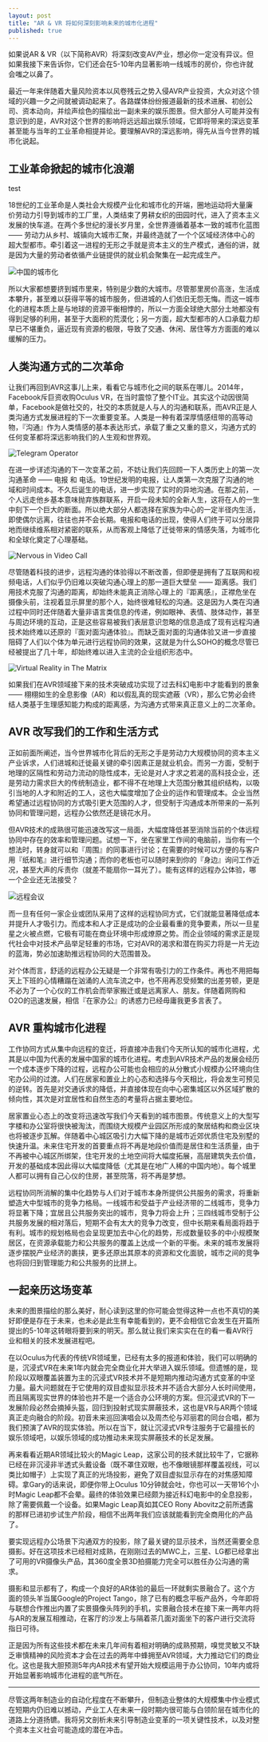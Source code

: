 ```yaml
---
layout: post
title: "AR & VR 将如何深刻影响未来的城市化进程"
published: true
---
```





如果说AR & VR（以下简称AVR）将深刻改变AV产业，想必你一定没有异议。但如果我接下来告诉你，它们还会在5-10年内显著影响一线城市的房价，你也许就会嗤之以鼻了。

最近一年来伴随着大量风险资本以风卷残云之势入侵AVR产业投资，大众对这个领域的兴趣一夕之间就被调动起来了。各路媒体纷纷报道最新的技术进展、初创公司、资本动向，并绘声绘色的描绘出一副未来的娱乐图景。但大部分人可能并没有意识到的是，AVR对这个世界的影响将远远超出娱乐领域，它即将带来的深远变革甚至能与当年的工业革命相提并论。要理解AVR的深远影响，得先从当今世界的城市化说起。

## 工业革命掀起的城市化浪潮

test

18世纪的工业革命是人类社会大规模产业化和城市化的开端，圈地运动将大量廉价劳动力引导到城市的工厂里，人类结束了男耕女织的田园时代，进入了资本主义发展的快车道。在两个多世纪的漫长岁月里，全世界遵循着基本一致的城市化蓝图 —— 劳动力从乡村、城镇向大城市汇聚，并最终造就了一个个区域经济体中心的超大型都市。牵引着这一进程的无形之手就是资本主义的生产模式，通俗的讲，就是因为大量的劳动者依循产业链提供的就业机会聚集在一起完成生产。

![中国的城市化](http://img.ph.126.net/4L6G2a086TRSfTyvlwVzDA==/3408099018013050790.jpg)

所以大家都想要挤到城市里来，特别是少数的大城市。尽管那里房价高涨，生活成本攀升，甚至难以获得平等的城市服务，但进城的人们依旧无怨无悔。而这一城市化的进程本质上是与地球的资源平衡相悖的，所以一方面全球绝大部分土地都没有得到足够的利用，甚至于大面积的荒漠化；另一方面，超大型都市的人口承载力却早已不堪重负，逼近现有资源的极限，导致了交通、休闲、居住等方方面面的难以缓解的压力。

## 人类沟通方式的二次革命

让我们再回到AVR这事儿上来，看看它与城市化之间的联系在哪儿。2014年，Facebook斥巨资收购Oculus VR，在当时震惊了整个IT业。其实这个动因很简单，Facebook是做社交的，社交的本质就是人与人的沟通和联系，而AVR正是人类沟通方式发展进程的下一次重要变革。人类是一种有着深厚情感纽带的高等动物，『沟通』作为人类情感的基本表达形式，承载了重之又重的意义，沟通方式的任何变革都将深远影响我们的人生观和世界观。

![Telegram Operator]({{site.baseurl}}/media/2016-2-27-telegram.jpg)

在进一步详述沟通的下一次变革之前，不妨让我们先回顾一下人类历史上的第一次沟通革命 —— 电报 和 电话。19世纪发明的电报，让人类第一次克服了沟通的地域和时间成本。不久后诞生的电话，进一步实现了实时的异地沟通。在那之前，一个人远走他乡基本意味抛弃族群联系，开启一段未知的全新人生，这将在人的一生中刻下一个巨大的断面。所以绝大部分人都选择在家族为中心的一定半径内生活，即使偶尔远离，往往也并不会长期。电报和电话的出现，使得人们终于可以分居异地而继续维系相对紧密的联系，从而客观上降低了迁徙带来的情感失落，为城市化和全球化奠定了心理基础。

![Nervous in Video Call]({{site.baseurl}}/media/2016-2-27-nervous_in_video_call.jpg)

尽管随着科技的进步，远程沟通的体验得以不断改善，但即便是拥有了互联网和视频电话，人们似乎仍旧难以突破沟通心理上的那一道巨大壁垒 —— 距离感。我们用技术克服了沟通的距离，却始终未能真正消除心理上的『距离感』，正襟危坐在摄像头前，注视着显示屏里的那个人，始终很难轻松的沟通。这是因为人类在沟通过程中同时还伴随着大量非语言类信息的传递，例如眼神、表情、肢体动作，甚至与周边环境的互动，正是这些容易被我们表层意识忽略的信息造成了现有远程沟通技术始终难以还原的『面对面沟通体验』。而缺乏面对面的沟通体验又进一步直接阻碍了人们以个体为单元进行远程协同的效果，这就是为什么SOHO的概念尽管已经被提出了几十年，却始终难以进入主流的企业组织形态中。

![Virtual Reality in The Matrix]({{site.baseurl}}/media/2016-2-27-matrix_vr.jpg)

如果我们在AVR领域接下来的技术突破成功实现了过去科幻电影中才能看到的景象 —— 栩栩如生的全息影像（AR）和以假乱真的现实遮蔽（VR），那么它势必会终结人类基于生理感知能力构成的距离感，为沟通方式带来真正意义上的二次革命。

## AVR 改写我们的工作和生活方式

正如前面所阐述，当今世界城市化背后的无形之手是劳动力大规模协同的资本主义产业诉求，人们进城和迁徙最关键的牵引因素正是就业机会。而另一方面，受制于地理的区隔性和劳动力流动的隐性成本，无论是对人才求之若渴的高科技企业，还是劳动力需求巨大的传统制造业，都不得不在地理上大范围分散其组织结构，以吸引当地的人才和附近的工人，这也大幅度增加了企业的运作和管理成本。企业当然希望通过远程协同的方式吸引更大范围的人才，但受制于沟通成本所带来的一系列协同和管理问题，远程办公依然还是镜花水月。

但AVR技术的成熟很可能迅速改写这一局面，大幅度降低甚至消除当前的个体远程协同中存在的效率和管理问题。试想一下，坐在家里工作间的电脑前，当你有一个想法时，转身就可以和『周围』的同事进行讨论；在需要的时候可以方便的与客户用『纸和笔』进行细节沟通；而你的老板也可以随时来到你的『身边』询问工作近况，甚至大声的斥责你（就差不能扇你一耳光了）。能有这样的远程办公体验，哪一个企业还无法接受？

![远程会议]({{site.baseurl}}/media/2016-2-27-remote-meeting.jpg)

而一旦有任何一家企业或团队采用了这样的远程协同方式，它们就能显著降低成本并提升人才吸引力。而成本和人才正是成功的企业最看重的竞争要素，所以一旦星星之火被点燃，它极有可能在商业环境中形成燎原之势。而企业领域的需求正是现代社会中对技术产品举足轻重的市场，它对AVR的渴求和潜在购买力将是一片无边的蓝海，势必加速助推远程协同的大范围普及。

对个体而言，舒适的远程办公无疑是一个非常有吸引力的工作条件。再也不用把每天上下班的心情糟蹋在汹涌的人流车流之中，也不用再忍受频繁的出差劳顿，更是不必为了一个心仪的工作机会而举家搬迁或是远离家人、朋友。伴随着网购和O2O的迅速发展，相信『在家办公』的诱惑力已经毋庸我更多言表了。

## AVR 重构城市化进程

工作协同方式从集中向远程的变迁，将直接冲击我们今天所认知的城市化进程，尤其是以中国为代表的发展中国家的城市化进程。考虑到AVR技术产品的发展会经历一个成本逐步下降的过程，远程办公可能也会相应的从分散式小规模办公环境向住宅办公间的过渡。人们在居家和置业上的心态和选择与今天相比，将会发生可预见的逆转。首先是对交通诉求的降低，并直接体现在向中心密集城区以外区域扩散的倾向性，其次是对宜居性和自然生态的考量将占据主要地位。

居家置业心态上的改变将迅速改写我们今天看到的城市图景。传统意义上的大型写字楼和办公室将很快被淘汰，而围绕大规模产业园区所形成的聚居结构和商业区块也将被逐步瓦解。伴随着中心城区吸引力大幅下降的是城市近郊优质住宅及别墅的快速升温。未来住宅开发的首要重点将不再是地段价值而是居住和生活质量，由于不再被中心城区所绑架，住宅开发的土地空间将大幅度拓展，高层建筑失去价值，开发的基础成本因此得以大幅度降低（尤其是在地广人稀的中国内地）。每个城里人都可以拥有自己心仪的住房，甚至院落，将不再是梦想。

远程协同所消解的集中化趋势与人们对于城市本身所提供公共服务的需求，将重新塑造大中型城市的竞争力格局。一线城市和受益于产业经济带的二线城市，竞争力将显著下降；宜居且公共服务突出的城市，竞争力将会上升；三四线城市受制于公共服务发展的相对落后，短期不会有太大的竞争力改变，但中长期来看局面将趋于有利。城市的规划格局也会呈现更加去中心化的趋势，形成数量较多的中小规模聚居区，在资源承载能力和公共服务的覆盖上达成一个新的平衡。未来的城市发展将逐步摆脱产业经济的裹挟，更多还原出其原本的资源和文化面貌，城市之间的竞争也将回归到管理能力和公共服务的比拼上。

## 一起亲历这场变革

未来的图景描绘的那么美好，耐心读到这里的你可能会觉得这种一点也不真切的美好即便是存在于未来，也未必是此生有幸能看到的，更不会相信它会发生在开篇所提出的5-10年这转眼将要到来的明天。那么就让我们来实实在在的看一看AVR行业和相关的技术发展进程吧。

在以Oculus为代表的传统VR领域里，已经有太多的报道和体验，我们可以明确的是，沉浸式VR在未来1年内就会完全商业化并大举进入娱乐领域。但遗憾的是，现阶段以双眼覆盖装置为主的沉浸式VR技术并不是短期内推动沟通方式变革的中坚力量。最大问题就在于它使用的双目虚拟显示技术并不适合大部分人长时间使用，而且隔离现实世界的体验也并不是一个适合办公环境的方案。但沉浸式VR的下一发展阶段必然会摘掉头盔，回归到投射式现实屏蔽技术，这也是VR与AR两个领域真正走向融合的阶段。初音未来巡回演唱会以及周杰伦与邓丽君的同台合唱，都为我们预演了AVR的现实体验。所以在当下，就让沉浸式VR专注服务于它最擅长的娱乐领域吧，以娱乐领域的成功推动未来现实屏蔽技术的长足发展。

再来看看近期AR领域比较火的Magic Leap，这家公司的技术就比较牛了，它据称已经在非沉浸非半透式头戴设备（既不罩住双眼，也不像眼镜那样覆盖视线，可以类比如帽子）上实现了真正的光场投影，避免了双目虚拟显示存在的对焦感知障碍。拿Gary的话来说，即便你带上Oculus 10分钟就会吐，你也可以一天带16个小时Magic Leap都不会晕。最终的体验效果已经颇为接近科幻电影中的全息投影，除了需要佩戴一个设备。如果Magic Leap真如其CEO Rony Abovitz之前所透露的那样已进初步试生产阶段，相信不出两年我们应该就能看到完全商用化的产品了。

要实现远程办公场景下沟通双方的投影，除了最关键的显示技术，当然还需要全息摄影。好在这项技术已经相对成熟，在刚刚过去的MWC上，三星、LG都已经拿出了可用的VR摄像头产品，其360度全景3D拍摄能力完全可以胜任办公沟通的需求。

摄影和显示都有了，构成一个良好的AR体验的最后一环就剩实景融合了。这个方面的领头羊当属Google的Project Tango，除了已有的概念平板产品外，今年即将与联想合作推出内置了实景摄像头阵列的手机，实景融合技术在接下来一两年内将与AR的发展互相推动，在客厅的沙发上与隔着茶几面对面坐下的客户进行交流将指日可待。

正是因为所有这些技术都在未来几年间有着相对明确的成熟预期，嗅觉灵敏又不缺乏审慎精神的风险资本才会在过去的两年中蜂拥至AVR领域，大力推动它们的商业化。这也是我大胆预测5年内AR技术有望开始大规模运用于办公协同，10年内或将开始显著影响城市化进程的底气所在。

----
尽管这两年制造业的自动化程度在不断攀升，但制造业整体的大规模集中作业模式在短期内仍旧难以撼动，产业工人在未来一段时期内很可能与白领阶层在城市化的道路上分道扬镳。我将另文剖析未来引导制造业变革的一项关键性技术，以及对整个资本主义社会可能造成的潜在冲击。
